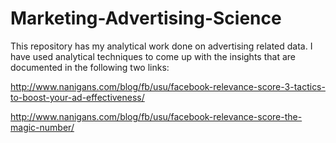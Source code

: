 # Marketing-Advertising-Science

This repository has my analytical work done on advertising related data. I have used analytical techniques to come up with the insights that are documented in the following two links:

http://www.nanigans.com/blog/fb/usu/facebook-relevance-score-3-tactics-to-boost-your-ad-effectiveness/

http://www.nanigans.com/blog/fb/usu/facebook-relevance-score-the-magic-number/
